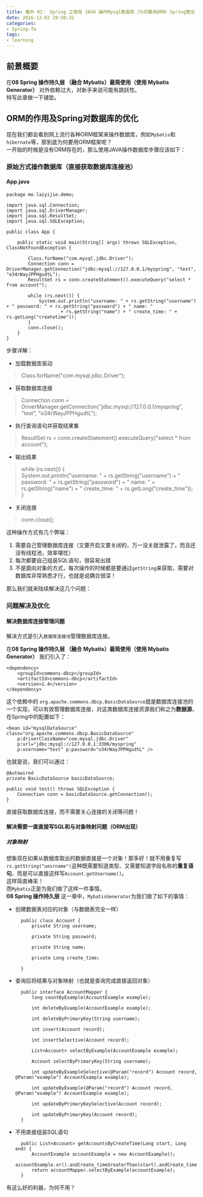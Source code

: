 ```yaml
---
title: 番外 02： Spring 之使用 JAVA 操作Mysql数据库（为何要用ORM）Spring整合 Mybatis前基础
date: 2016-12-02 20:50:32
categories: 
- Spring-fw
tags:
- learning
---
```


## 前景概要  

在**08 Spring 操作持久层 （融合 Mybatis）最简使用（使用 Mybatis Generator）** 对外依赖过大，对新手来说可能有跳跃性。  
特写此章做一下铺垫。  

<!-- more -->
## ORM的作用及Spring对数据库的优化  

现在我们都会看到网上流行各种ORM框架来操作数据库，例如`Mybatis`和`hibernate`等，那到底为何要用ORM框架呢？  
一开始的时候是没有ORM存在的，那么使用JAVA操作数据库步骤应该如下：  

### 原始方式操作数据库（直接获取数据库连接池） 

#### App.java  
	
	package me.laiyijie.demo;
	
	import java.sql.Connection;
	import java.sql.DriverManager;
	import java.sql.ResultSet;
	import java.sql.SQLException;
	
	public class App {
	
		public static void main(String[] args) throws SQLException, ClassNotFoundException {
	
			Class.forName("com.mysql.jdbc.Driver");
			Connection conn = DriverManager.getConnection("jdbc:mysql://127.0.0.1/myspring", "test", "o34rWayJPPHgudtL");
			ResultSet rs = conn.createStatement().executeQuery("select * from account");
	
			while (rs.next()) {
				System.out.println("username: " + rs.getString("username") + " password: " + rs.getString("password") + " name: "
						+ rs.getString("name") + " create_time: " + rs.getLong("createtime"));
			}
			conn.close();
		}
	}

步骤详解：  

- 加载数据库驱动  
> Class.forName("com.mysql.jdbc.Driver");  

- 获取数据库连接  
> Connection conn = DriverManager.getConnection("jdbc:mysql://127.0.0.1/myspring", "test", "o34rWayJPPHgudtL");  

- 执行查询语句并获取结果集  
> ResultSet rs = conn.createStatement().executeQuery("select * from account");  

- 输出结果  
> while (rs.next()) {  
> 	System.out.println("username: " + rs.getString("username") + " password: " + rs.getString("password") + " name: "
> 			+ rs.getString("name") + " create_time: " + rs.getLong("create_time"));  
> }

- 关闭连接  
> conn.close();  

这种操作方式有几个弊端：

1. 需要自己管理数据库连接（又要开启又要关闭的，万一没关就泄露了，而且还没有线程池，效率堪忧）  
2. 每次都要自己组装SQL语句，很容易出错
3. 不是面向对象的方式，每次操作的时候都是要通过`getString`来获取，需要对数据库非常熟悉才行，也就是说耦合很深！


那么我们就来陆续解决这几个问题：  

### 问题解决及优化  
#### 解决数据库连接管理问题  

解决方式是引入`数据库连接池`管理数据库连接。  

在**08 Spring 操作持久层 （融合 Mybatis）最简使用（使用 Mybatis Generator）** 我们引入了：  

	<dependency>
		<groupId>commons-dbcp</groupId>
		<artifactId>commons-dbcp</artifactId>
		<version>1.4</version>
	</dependency>

这个依赖中的 `org.apache.commons.dbcp.BasicDataSource`就是数据库连接池的一个实现，可以有效管理数据库连接，对这类数据库连接资源我们称之为**数据源**，在Spring中的配置如下：  

	<bean id="mysqlDataSource" class="org.apache.commons.dbcp.BasicDataSource"
		p:driverClassName="com.mysql.jdbc.Driver"
		p:url="jdbc:mysql://127.0.0.1:3306/myspring"
		p:username="test" p:password="o34rWayJPPHgudtL" />  
也就是说，我们可以通过： 

	@Autowired
	private BasicDataSource basicDataSource;

	public void test() throws SQLException {
		Connection conn = basicDataSource.getConnection();
	}  

直接获取数据库连接，而不需要关心连接的关闭等问题！  

#### 解决需要一直直接写SQL和与对象映射问题（ORM出现）  

##### 对象映射  
想象现在如果从数据库取出的数据直接是一个对象！那多好！就不用重复写`rs.getString("uesrname")`这种既需要知道类型、又需要知道字段名称的**重复语句**，而是可以直接这样写`Account.getUsername()`。  
这样简直棒呆！  
而`Mybatis`正是为我们做了这样一件事情。  
**08 Spring 操作持久层** 这一章中，`MybatisGenerator`为我们做了如下的事情：  

- 创建数据表对应的对象（与数据表完全一样）  
		
		public class Account {
		    private String username;
		
		    private String password;
		
		    private String name;
		
		    private Long create_time;
		    
		}   

- 查询后将结果与对象映射（也就是查询完成直接返回对象）

		public interface AccountMapper {
		    long countByExample(AccountExample example);
		
		    int deleteByExample(AccountExample example);
		
		    int deleteByPrimaryKey(String username);
		
		    int insert(Account record);
		
		    int insertSelective(Account record);
		
		    List<Account> selectByExample(AccountExample example);
		
		    Account selectByPrimaryKey(String username);
		
		    int updateByExampleSelective(@Param("record") Account record, @Param("example") AccountExample example);
		
		    int updateByExample(@Param("record") Account record, @Param("example") AccountExample example);
		
		    int updateByPrimaryKeySelective(Account record);
		
		    int updateByPrimaryKey(Account record);
		}   
- 不用直接组装SQL语句  

		public List<Account> getAccountsByCreateTime(Long start, Long end) {
			AccountExample accountExample = new AccountExample();
			accountExample.or().andCreate_timeGreaterThan(start).andCreate_timeLessThanOrEqualTo(end);
			return accountMapper.selectByExample(accountExample);
		}   

有这么好的利器，为何不用？  

